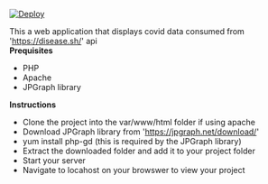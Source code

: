 [![Deploy](https://www.herokucdn.com/deploy/button.svg)](https://heroku.com/deploy?template=https://github.com/Shizler/KenyaCovidData/deploy)

This a web application that displays covid data consumed from 'https://disease.sh/' api  
**Prequisites**  
- PHP
- Apache
- JPGraph library

**Instructions**
- Clone the project into the var/www/html folder if using apache
- Download JPGraph library from 'https://jpgraph.net/download/'
- yum install php-gd (this is required by the JPGraph library)
- Extract the downloaded folder and add it to your project folder
- Start your server
- Navigate to locahost on your browswer to view your project

